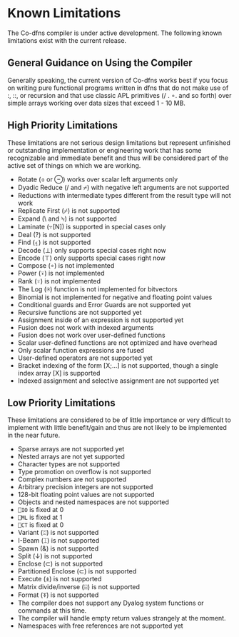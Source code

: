 ﻿# Known Limitations

The Co-dfns compiler is under active development. The following known
limitations exist with the current release.

## General Guidance on Using the Compiler

Generally speaking, the current version of Co-dfns works best if you focus
on writing pure functional programs written in dfns that do not make use 
of :, ::, or recursion and that use classic APL primitives (/ . ∘. and 
so forth) over simple arrays working over data sizes that exceed 1 - 10 MB.

## High Priority Limitations

These limitations are not serious design limitations but represent unfinished 
or outstanding implementation or engineering work that has some recognizable 
and immediate benefit and thus will be considered part of the active set of 
things on which we are working.

* Rotate (⌽ or ⊖) works over scalar left arguments only
* Dyadic Reduce (/ and ⌿) with negative left arguments are not supported
* Reductions with intermediate types different from the result type will not work
* Replicate First (⌿) is not supported
* Expand (\ and ⍀) is not supported
* Laminate (⍪[N]) is supported in special cases only
* Deal (?) is not supported
* Find (⍷) is not supported
* Decode (⊥) only supports special cases right now
* Encode (⊤) only supports special cases right now
* Compose (∘) is not implemented
* Power (⍣) is not implemented
* Rank (⍤) is not implemented
* The Log (⍟) function is not implemented for bitvectors
* Binomial is not implemented for negative and floating point values
* Conditional guards and Error Guards are not supported yet
* Recursive functions are not supported yet
* Assignment inside of an expression is not supported yet
* Fusion does not work with indexed arguments
* Fusion does not work over user-defined functions
* Scalar user-defined functions are not optimized and have overhead
* Only scalar function expressions are fused
* User-defined operators are not supported yet
* Bracket indexing of the form [X;...] is not supported, 
  though a single index array [X] is supported
* Indexed assignment and selective assignment are not supported yet

## Low Priority Limitations

These limitations are considered to be of little importance or very 
difficult to implement with little benefit/gain and thus are not likely 
to be implemented in the near future.

* Sparse arrays are not supported yet
* Nested arrays are not yet supported
* Character types are not supported
* Type promotion on overflow is not supported
* Complex numbers are not supported
* Arbitrary precision integers are not supported
* 128-bit floating point values are not supported
* Objects and nested namespaces are not supported
* `⎕IO` is fixed at 0
* `⎕ML` is fixed at 1
* `⎕CT` is fixed at 0
* Variant (⍠) is not supported
* I-Beam (⌶) is not supported
* Spawn (&) is not supported
* Split (↓) is not supported
* Enclose (⊂) is not supported
* Partitioned Enclose (⊂) is not supported
* Execute (⍎) is not supported
* Matrix divide/inverse (⌹) is not supported
* Format (⍕) is not supported
* The compiler does not support any Dyalog system functions or commands 
  at this time.
* The compiler will handle empty return values strangely at the moment.
* Namespaces with free references are not supported yet
